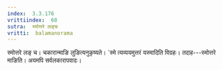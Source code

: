 ```yaml
---
index:  3.3.176
vrittiindex:  68
sutra:  स्मोत्तरे लङ्च
vritti:  balamanorama 
---
```


स्मोत्तरे लङ् च। चकारान्माङि लुङित्यनुकृष्यते। `स्मे त्यव्ययमुत्तरं यस्मादिति विग्रहः। तदाह---स्मोत्तरे माङिति। अयमपि सर्वलकारापवादः। 

